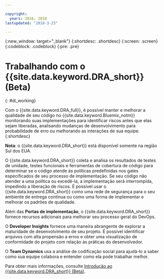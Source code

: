 ```yaml
---

copyright:
  years: 2016, 2018
lastupdated: "2018-3-23"

---
```


{:new_window: target="_blank"}
{:shortdesc: .shortdesc}
{:screen: .screen}
{:codeblock: .codeblock}
{:pre: .pre}

# Trabalhando com o {{site.data.keyword.DRA_short}} (Beta)
{: #di_working}

Com o {{site.data.keyword.DRA_full}}, é possível manter e melhorar a qualidade de seu código no
{{site.data.keyword.Bluemix_notm}} monitorando suas implementações para identificar riscos antes que
elas sejam liberadas, analisando mudanças de desenvolvimento para probabilidade de erro ou melhorando as
interações de sua equipe.
{:shortdesc}

**Nota**: o {{site.data.keyword.DRA_short}} está disponível somente na região Sul dos EUA.

O {{site.data.keyword.DRA_short}} coleta e analisa os resultados de testes de unidade, testes funcionais e ferramentas de cobertura de código para determinar se o código atende às políticas predefinidas nos gates especificados de seu processo de implementação. Se seu código não atender a uma política ou excedê-la, a implementação será
interrompida, impedindo a liberação de riscos. É possível usar o {{site.data.keyword.DRA_short}} como uma rede de segurança para o seu ambiente de entrega contínua ou como uma forma de implementar e melhorar os padrões de qualidade. 

Além das **Portas de implementação**, o {{site.data.keyword.DRA_short}}
fornece recursos adicionais para melhorar seu processo geral do DevOps.  

O **Developer Insights** fornece uma maneira abrangente de explorar a maturidade de
desenvolvimento de seu projeto. É possível identificar arquivos com alta propensão a erros e obter uma visualização de conformidade do projeto com relação às práticas do desenvolvedor.
	
O **Team Dynamics** usa a análise de codificação social para ajudá-lo a saber como sua
equipe colabora e entender como ela pode trabalhar melhor.

Para obter mais informações, consulte
[Introdução ao {{site.data.keyword.DRA_short}} (Beta)](/docs/services/DevOpsInsights/index.html).
